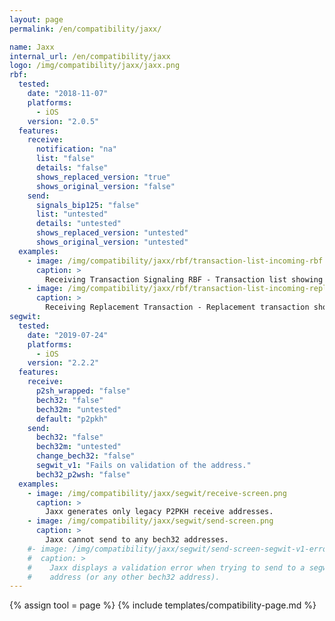 ```yaml
---
layout: page
permalink: /en/compatibility/jaxx/

name: Jaxx
internal_url: /en/compatibility/jaxx
logo: /img/compatibility/jaxx/jaxx.png
rbf:
  tested:
    date: "2018-11-07"
    platforms:
      - iOS
    version: "2.0.5"
  features:
    receive:
      notification: "na"
      list: "false"
      details: "false"
      shows_replaced_version: "true"
      shows_original_version: "false"
    send:
      signals_bip125: "false"
      list: "untested"
      details: "untested"
      shows_replaced_version: "untested"
      shows_original_version: "untested"
  examples:
    - image: /img/compatibility/jaxx/rbf/transaction-list-incoming-rbf.png
      caption: >
        Receiving Transaction Signaling RBF - Transaction list showing incoming transaction. RBF not noted.
    - image: /img/compatibility/jaxx/rbf/transaction-list-incoming-replacement.png
      caption: >
        Receiving Replacement Transaction - Replacement transaction shown, original disappears.
segwit:
  tested:
    date: "2019-07-24"
    platforms:
      - iOS
    version: "2.2.2"
  features:
    receive:
      p2sh_wrapped: "false"
      bech32: "false"
      bech32m: "untested"
      default: "p2pkh"
    send:
      bech32: "false"
      bech32m: "untested"
      change_bech32: "false"
      segwit_v1: "Fails on validation of the address."
      bech32_p2wsh: "false"
  examples:
    - image: /img/compatibility/jaxx/segwit/receive-screen.png
      caption: >
        Jaxx generates only legacy P2PKH receive addresses.
    - image: /img/compatibility/jaxx/segwit/send-screen.png
      caption: >
        Jaxx cannot send to any bech32 addresses.
    #- image: /img/compatibility/jaxx/segwit/send-screen-segwit-v1-error.png
    #  caption: >
    #    Jaxx displays a validation error when trying to send to a segwit v1
    #    address (or any other bech32 address).
---
```


<!-- Jaxx -->

{% assign tool = page %}
{% include templates/compatibility-page.md %}
